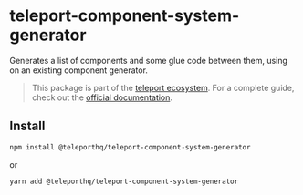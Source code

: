 # teleport-component-system-generator

Generates a list of components and some glue code between them, using on an existing component generator.

> This package is part of the [teleport ecosystem](https://github.com/teleporthq/teleport-code-generators). For a complete guide, check out the [official documentation](https://docs.teleporthq.io/).

## Install
```bash
npm install @teleporthq/teleport-component-system-generator
```
or
```bash
yarn add @teleporthq/teleport-component-system-generator
```
